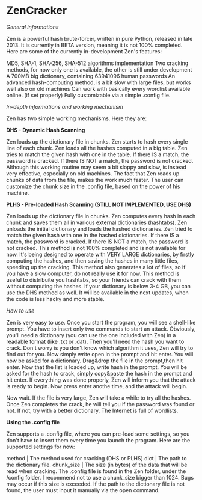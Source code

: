 ZenCracker
==========

*General informations*

Zen is a powerful hash brute-forcer, written in pure Python, released in late 2013. It is currently in BETA version, meaning it is not 100% completed. Here are some of the currently in-development Zen's features:

MD5, SHA-1, SHA-256, SHA-512 algorithms implementation
Two cracking methods, for now only one is available, the other is still under development
A 700MB big dictionary, containing 63941096 human passwords
An advanced hash-computing method, is a bit slow with large files, but works well also on old machines
Can work with basically every wordlist available online. (if set properly)
Fully customizable via a simple .config file.

*In-depth informations and working mechanism*

Zen has two simple working mechanisms. Here they are:

**DHS - Dynamic Hash Scanning**

Zen loads up the dictionary file in chunks.
Zen starts to hash every single line of each chunk.
Zen loads all the hashes computed in a big table.
Zen tries to match the given hash with one in the table.
If there IS a match, the password is cracked. If there IS NOT a match, the password is not cracked.
Although this working routine may seem a bit sloppy and slow, is instead very effective, especially on old machines. The fact that Zen reads up chunks of data from the file, makes the work much faster. The user can customize the chunk size in the .config file, based on the power of his machine.

**PLHS - Pre-loaded Hash Scanning (STILL NOT IMPLEMENTED, USE DHS)**

Zen loads up the dictionary file in chunks.
Zen computes every hash in each chunk and saves them all in various external dictionaries (hashtabs).
Zen unloads the initial dictionary and loads the hashed dictionaries.
Zen tried to match the given hash with one in the hashed dictionaries.
If there IS a match, the password is cracked. If there IS NOT a match, the password is not cracked.
This method is not 100% completed and is not available for now. It's being designed to operate with VERY LARGE dictionaries, by firstly computing the hashes, and then saving the hashes in many little files, speeding up the cracking. This method also generates a lot of files, so if you have a slow computer, do not really use it for now. This method is useful to distribuite you hashtabs, so your friends can crack with them without computing the hashes. If your dictionary is below 3-4 GB, you can use the DHS method as well. It will be available in the next updates, when the code is less hacky and more stable.

*How to use*

Zen is very easy to use. Once you start the program, you will see a shell-like prompt. You have to insert only two commands to start an attack.
Obviously, you'll need a dictionary (you can use the one included with Zen) in a readable format (like .txt or .dat). Then you'll need the hash you want to crack. Don't worry is you don't know which algorithm it uses, Zen will try to find out for you.
Now simply write open in the prompt and hit enter. You will now be asked for a dictionary. Drag&drop the file in the prompt,then hit enter.
Now that the list is loaded up, write hash in the prompt. You will be asked for the hash to crack, simply copy&paste the hash in the prompt and hit enter. If everything was done properly, Zen will inform you that the attack is ready to begin. Now press enter anothe time, and the attack will begin.

Now wait. If the file is very large, Zen will take a while to try all the hashes. Once Zen completes the crack, he will tell you if the password was found or not. If not, try with a better dictionary. The Internet is full of wordlists.

**Using the .config file**

Zen supports a .config file, where you can pre-load some settings, so you don't have to insert them every time you launch the program. Here are the supported settings for now:

method | The method used for cracking (DHS or PLHS)
dict | The path to the dictionary file.
chunk_size | The size (in bytes) of the data that will be read when cracking.
The .config file is found in the Zen folder, under the /config folder. I recommend not to use a chunk_size bigger than 1024. Bugs may occur if this size is exceeded. If the path to the dictionary file is not found, the user must input it manually via the open command.
